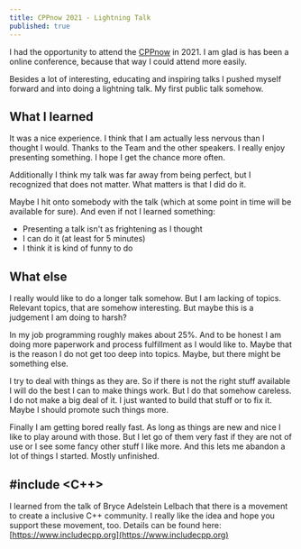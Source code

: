 ```yaml
---
title: CPPnow 2021 - Lightning Talk
published: true
---
```


I had the opportunity to attend the [CPPnow](http://cppnow.org) in 2021. I am glad is has been a online conference, because that way I could attend more easily. 

Besides a lot of interesting, educating and inspiring talks I pushed myself forward and into doing a lightning talk. My first public talk somehow.

## What I learned

It was a nice experience. I think that I am actually less nervous than I thought I would. Thanks to the Team and the other speakers. I really enjoy presenting something. I hope I get the chance more often.

Additionally I think my talk was far away from being perfect, but I recognized that does not matter. What matters is that I did do it. 

Maybe I hit onto somebody with the talk (which at some point in time will be available for sure). And even if not I learned something:

- Presenting a talk isn't as frightening as I thought
- I can do it (at least for 5 minutes)
- I think it is kind of funny to do

## What else

I really would like to do a longer talk somehow. But I am lacking of topics. Relevant topics, that are somehow interesting. But maybe this is a judgement I am doing to harsh?

In my job programming roughly makes about 25%. And to be honest I am doing more paperwork and process fulfillment as I would like to. Maybe that is the reason I do not get too deep into topics. Maybe, but there might be something else.

I try to deal with things as they are. So if there is not the right stuff available I will do the best I can to make things work. But I do that somehow careless. I do not make a big deal of it. I just wanted to build that stuff or to fix it. Maybe I should promote such things more.

Finally I am getting bored really fast. As long as things are new and nice I like to play around with those. But I let go of them very fast if they are not of use or I see some fancy other stuff I like more. And this lets me abandon a lot of things I started. Mostly unfinished. 

## \#include &lt;C++&gt;

I learned from the talk of Bryce Adelstein Lelbach that there is a movement to create a inclusive C++ community. I really like the idea and hope you support these movement, too. Details can be found here: [https://www.includecpp.org](https://www.includecpp.org)
